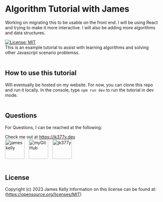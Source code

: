 # Algorithm Tutorial with James

Working on migrating this to be usable on the front end.  I will be using React and trying to make it more interactive.  I will also be adding more algorithms and data structures.

[![License: MIT](https://img.shields.io/badge/License-MIT-blue.svg)](https://opensource.org/licenses/MIT)
<br>
This is an example tutorial to assist with learning algorithms and solving other Javascript scenario problemss.
<br>
<br>

## How to use this tutorial
WIll eventually be hosted on my website.  For now, you can clone this repo and run it locally.
In the console, type `npm run dev` to run the tutorial in dev mode.
<br>
<br>

## Questions
For Questions, I can be reached at the following:

Check me out at https://jk377y.dev
<br>
<a href="https://www.linkedin.com/in/james-kelly-b93a94150/" target="_blank"><img src="https://img.icons8.com/fluency/64/null/linkedin.png" alt="james kelly" height="64" width="64" /></a>&emsp;<a href="https://github.com/jk377y" target="_blank"><img src="https://img.icons8.com/plasticine/64/null/github.png" alt="myGitHub" height="64" width="64" /></a>&emsp;<a href="mailto:jk377y@gmail.com" target="_blank"><img src="https://img.icons8.com/fluency/64/null/apple-mail.png" alt="jk377y" height="64" width="64" /></a>
<br>
<br>

## License
Copyright (c) 2023 James Kelly
Information on this license can be found at: (https://opensource.org/licenses/MIT)